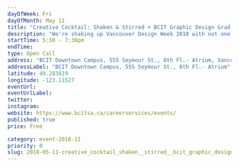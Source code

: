 ```yaml
---
dayOfWeek: Fri
dayOfMonth: May 11
title: "Creative Cocktail: Shaken & Stirred + BCIT Graphic Design Grad Show"
description: "We're shaking up Vancouver Design Week 2018 with not one, but two deliciously addictive creative events.<br> <br> Featuring a line-up of multi-disciplinary designers, each showcasing their career paths and presenting design beyond the drawing board. This event will also give you access to the BCIT Graphic Design Grad Show 2018.<br> <br> We welcome you to celebrate with the graduates and view their work."
startTime: 5:30 - 7:30pm 
endTime: 
type: Open Call
address: "BCIT Downtown Campus, 555 Seymour St., 8th Fl.- Atrium, Vancouver, BC, Canada"
addressLabel: "BCIT Downtown Campus, 555 Seymour St., 8th Fl.- Atrium"
latitude: 49.283419
longitude: -123.11527
eventUrl: 
eventUrlLabel: 
twitter: 
instagram: 
website: https://www.bcitsa.ca/careerservices/events/
published: true
price: Free

category: event-2018-11
priority: 0
slug: 2018-05-11-creative_cocktail_shaken__stirred__bcit_graphic_design_grad_show
---
```

